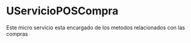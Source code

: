 # UServicioPOSCompra
Este micro servicio esta encargado de los metodos relacionados con las compras
